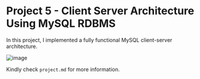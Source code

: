 # Project 5 - Client Server Architecture Using MySQL RDBMS
In this project, I implemented a fully functional MySQL client-server architecture.

![image](https://user-images.githubusercontent.com/91850543/191932332-5d138975-1576-4dfc-8bde-6d0ad717916b.png)

Kindly check `project.md` for more information.
